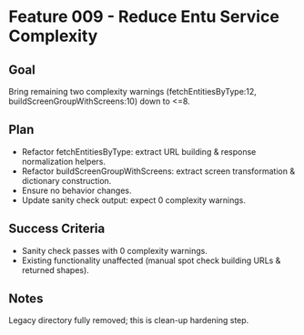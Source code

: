 # Feature 009 - Reduce Entu Service Complexity

## Goal

Bring remaining two complexity warnings (fetchEntitiesByType:12, buildScreenGroupWithScreens:10) down to <=8.

## Plan

- Refactor fetchEntitiesByType: extract URL building & response normalization helpers.
- Refactor buildScreenGroupWithScreens: extract screen transformation & dictionary construction.
- Ensure no behavior changes.
- Update sanity check output: expect 0 complexity warnings.

## Success Criteria

- Sanity check passes with 0 complexity warnings.
- Existing functionality unaffected (manual spot check building URLs & returned shapes).

## Notes

Legacy directory fully removed; this is clean-up hardening step.
